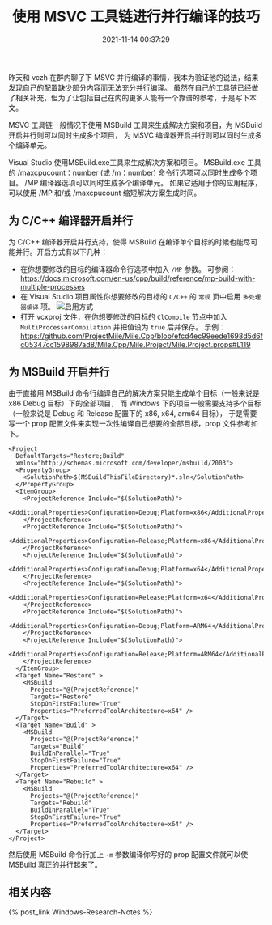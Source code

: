 ﻿---
title: 使用 MSVC 工具链进行并行编译的技巧
date: 2021-11-14 00:37:29
categories:
- [技术, Windows, Windows 研究笔记, 开发环境]
tags:
- 技术
- Windows
- Windows 研究笔记
- 开发环境
---

昨天和 vczh 在群内聊了下 MSVC 并行编译的事情，我本为验证他的说法，结果发现自己的配置缺少部分内容而无法充分并行编译。
虽然在自己的工具链已经做了相关补充，但为了让包括自己在内的更多人能有一个靠谱的参考，于是写下本文。

MSVC 工具链一般情况下使用 MSBuild 工具来生成解决方案和项目，为 MSBuild 开启并行则可以同时生成多个项目，
为 MSVC 编译器开启并行则可以同时生成多个编译单元。


Visual Studio 使用MSBuild.exe工具来生成解决方案和项目。 MSBuild.exe 工具的 /maxcpucount：number (或 /m：number) 命令行选项可以同时生成多个项目。 /MP 编译器选项可以同时生成多个编译单元。 如果它适用于你的应用程序，可以使用 /MP 和/或 /maxcpucount 缩短解决方案生成时间。

## 为 C/C++ 编译器开启并行

为 C/C++ 编译器开启并行支持，使得 MSBuild 在编译单个目标的时候也能尽可能并行。开启方式有以下几种：

- 在你想要修改的目标的编译器命令行选项中加入 `/MP` 参数。
  可参阅：https://docs.microsoft.com/en-us/cpp/build/reference/mp-build-with-multiple-processes
- 在 Visual Studio 项目属性你想要修改的目标的 `C/C++` 的 `常规` 页中启用 `多处理器编译` 项。
  ![启用方式](EnableParallelForCompiler.png)
- 打开 vcxproj 文件，在你想要修改的目标的 `ClCompile` 节点中加入 `MultiProcessorCompilation`
  并把值设为 `true` 后并保存。
  示例：https://github.com/ProjectMile/Mile.Cpp/blob/efcd4ec99eede1698d5d6fc05347cc1598987ad8/Mile.Cpp/Mile.Project/Mile.Project.props#L119

## 为 MSBuild 开启并行

由于直接用 MSBuild 命令行编译自己的解决方案只能生成单个目标（一般来说是 x86 Debug 目标）下的全部项目，
而 Windows 下的项目一般需要支持多个目标（一般来说是 Debug 和 Release 配置下的 x86, x64, arm64 目标），
于是需要写一个 prop 配置文件来实现一次性编译自己想要的全部目标，prop 文件参考如下。

```
<Project 
  DefaultTargets="Restore;Build"
  xmlns="http://schemas.microsoft.com/developer/msbuild/2003">
  <PropertyGroup>
    <SolutionPath>$(MSBuildThisFileDirectory)*.sln</SolutionPath>
  </PropertyGroup>
  <ItemGroup>
    <ProjectReference Include="$(SolutionPath)">
      <AdditionalProperties>Configuration=Debug;Platform=x86</AdditionalProperties>   
    </ProjectReference>
    <ProjectReference Include="$(SolutionPath)">
      <AdditionalProperties>Configuration=Release;Platform=x86</AdditionalProperties>   
    </ProjectReference>
    <ProjectReference Include="$(SolutionPath)">
      <AdditionalProperties>Configuration=Debug;Platform=x64</AdditionalProperties>   
    </ProjectReference>
    <ProjectReference Include="$(SolutionPath)">
      <AdditionalProperties>Configuration=Release;Platform=x64</AdditionalProperties>   
    </ProjectReference>
    <ProjectReference Include="$(SolutionPath)">
      <AdditionalProperties>Configuration=Debug;Platform=ARM64</AdditionalProperties>   
    </ProjectReference>
    <ProjectReference Include="$(SolutionPath)">
      <AdditionalProperties>Configuration=Release;Platform=ARM64</AdditionalProperties>   
    </ProjectReference>
  </ItemGroup>
  <Target Name="Restore" >
    <MSBuild
      Projects="@(ProjectReference)"
      Targets="Restore"
      StopOnFirstFailure="True"
      Properties="PreferredToolArchitecture=x64" />
  </Target>
  <Target Name="Build" >
    <MSBuild
      Projects="@(ProjectReference)"
      Targets="Build"
      BuildInParallel="True"
      StopOnFirstFailure="True"
      Properties="PreferredToolArchitecture=x64" />
  </Target>
  <Target Name="Rebuild" >
    <MSBuild
      Projects="@(ProjectReference)"
      Targets="Rebuild"
      BuildInParallel="True"
      StopOnFirstFailure="True"
      Properties="PreferredToolArchitecture=x64" />
  </Target>
</Project>
```

然后使用 MSBuild 命令行加上 `-m` 参数编译你写好的 prop 配置文件就可以使 MSBuild 真正的并行起来了。

## 相关内容

{% post_link Windows-Research-Notes %}
